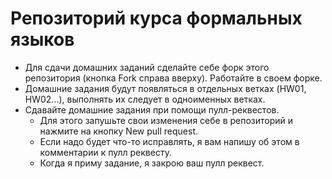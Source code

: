 # Репозиторий курса формальных языков

* Для сдачи домашних заданий сделайте себе форк этого репозитория (кнопка Fork справа вверху). Работайте в своем форке. 
* Домашние задания будут появляться в отдельных ветках (HW01, HW02...), выполнять их следует в одноименных ветках. 
* Сдавайте домашние задания при помощи пулл-реквестов. 
  * Для этого запушьте свои изменения себе в репозиторий и нажмите на кнопку New pull request.
  * Если надо будет что-то исправлять, я вам напишу об этом в комментарии к пулл реквесту. 
  * Когда я приму задание, я закрою ваш пулл реквест.

